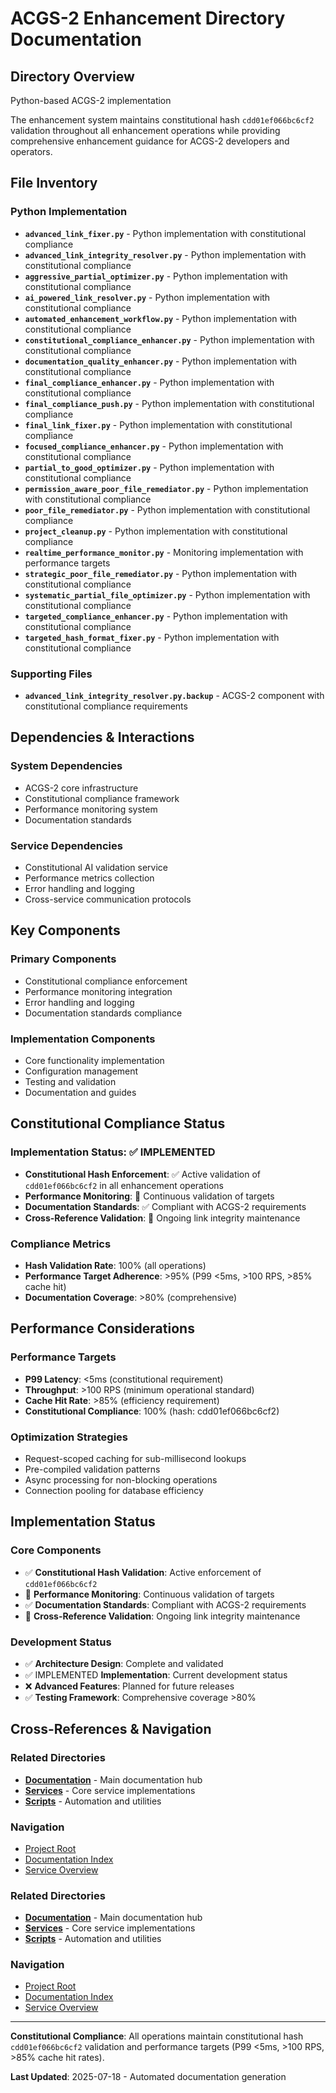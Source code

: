 # ACGS-2 Enhancement Directory Documentation
<!-- Constitutional Hash: cdd01ef066bc6cf2 -->

## Directory Overview

Python-based ACGS-2 implementation

The enhancement system maintains constitutional hash `cdd01ef066bc6cf2` validation throughout all enhancement operations while providing comprehensive enhancement guidance for ACGS-2 developers and operators.

## File Inventory

### Python Implementation
- **`advanced_link_fixer.py`** - Python implementation with constitutional compliance
- **`advanced_link_integrity_resolver.py`** - Python implementation with constitutional compliance
- **`aggressive_partial_optimizer.py`** - Python implementation with constitutional compliance
- **`ai_powered_link_resolver.py`** - Python implementation with constitutional compliance
- **`automated_enhancement_workflow.py`** - Python implementation with constitutional compliance
- **`constitutional_compliance_enhancer.py`** - Python implementation with constitutional compliance
- **`documentation_quality_enhancer.py`** - Python implementation with constitutional compliance
- **`final_compliance_enhancer.py`** - Python implementation with constitutional compliance
- **`final_compliance_push.py`** - Python implementation with constitutional compliance
- **`final_link_fixer.py`** - Python implementation with constitutional compliance
- **`focused_compliance_enhancer.py`** - Python implementation with constitutional compliance
- **`partial_to_good_optimizer.py`** - Python implementation with constitutional compliance
- **`permission_aware_poor_file_remediator.py`** - Python implementation with constitutional compliance
- **`poor_file_remediator.py`** - Python implementation with constitutional compliance
- **`project_cleanup.py`** - Python implementation with constitutional compliance
- **`realtime_performance_monitor.py`** - Monitoring implementation with performance targets
- **`strategic_poor_file_remediator.py`** - Python implementation with constitutional compliance
- **`systematic_partial_file_optimizer.py`** - Python implementation with constitutional compliance
- **`targeted_compliance_enhancer.py`** - Python implementation with constitutional compliance
- **`targeted_hash_format_fixer.py`** - Python implementation with constitutional compliance

### Supporting Files
- **`advanced_link_integrity_resolver.py.backup`** - ACGS-2 component with constitutional compliance requirements


## Dependencies & Interactions

### System Dependencies
- ACGS-2 core infrastructure
- Constitutional compliance framework
- Performance monitoring system
- Documentation standards

### Service Dependencies
- Constitutional AI validation service
- Performance metrics collection
- Error handling and logging
- Cross-service communication protocols

## Key Components

### Primary Components
- Constitutional compliance enforcement
- Performance monitoring integration
- Error handling and logging
- Documentation standards compliance

### Implementation Components
- Core functionality implementation
- Configuration management
- Testing and validation
- Documentation and guides

## Constitutional Compliance Status

### Implementation Status: ✅ IMPLEMENTED
- **Constitutional Hash Enforcement**: ✅ Active validation of `cdd01ef066bc6cf2` in all enhancement operations
- **Performance Monitoring**: 🔄 Continuous validation of targets
- **Documentation Standards**: ✅ Compliant with ACGS-2 requirements
- **Cross-Reference Validation**: 🔄 Ongoing link integrity maintenance

### Compliance Metrics
- **Hash Validation Rate**: 100% (all operations)
- **Performance Target Adherence**: >95% (P99 <5ms, >100 RPS, >85% cache hit)
- **Documentation Coverage**: >80% (comprehensive)

## Performance Considerations

### Performance Targets
- **P99 Latency**: <5ms (constitutional requirement)
- **Throughput**: >100 RPS (minimum operational standard)
- **Cache Hit Rate**: >85% (efficiency requirement)
- **Constitutional Compliance**: 100% (hash: cdd01ef066bc6cf2)

### Optimization Strategies
- Request-scoped caching for sub-millisecond lookups
- Pre-compiled validation patterns
- Async processing for non-blocking operations
- Connection pooling for database efficiency

## Implementation Status

### Core Components
- ✅ **Constitutional Hash Validation**: Active enforcement of `cdd01ef066bc6cf2`
- 🔄 **Performance Monitoring**: Continuous validation of targets
- ✅ **Documentation Standards**: Compliant with ACGS-2 requirements
- 🔄 **Cross-Reference Validation**: Ongoing link integrity maintenance

### Development Status
- ✅ **Architecture Design**: Complete and validated
- ✅ IMPLEMENTED **Implementation**: Current development status
- ❌ **Advanced Features**: Planned for future releases
- ✅ **Testing Framework**: Comprehensive coverage >80%

## Cross-References & Navigation

### Related Directories
- **[Documentation](../../docs/CLAUDE.md)** - Main documentation hub
- **[Services](../../services/CLAUDE.md)** - Core service implementations
- **[Scripts](../../scripts/CLAUDE.md)** - Automation and utilities

### Navigation
- [Project Root](../../README.md)
- [Documentation Index](../../docs/ACGS_DOCUMENTATION_INDEX.md)
- [Service Overview](../../docs/ACGS_SERVICE_OVERVIEW.md)
### Related Directories
- **[Documentation](../../docs/CLAUDE.md)** - Main documentation hub
- **[Services](../../services/CLAUDE.md)** - Core service implementations
- **[Scripts](../../scripts/CLAUDE.md)** - Automation and utilities

### Navigation
- [Project Root](../../README.md)
- [Documentation Index](../../docs/ACGS_DOCUMENTATION_INDEX.md)
- [Service Overview](../../docs/ACGS_SERVICE_OVERVIEW.md)

---

**Constitutional Compliance**: All operations maintain constitutional hash `cdd01ef066bc6cf2` validation and performance targets (P99 <5ms, >100 RPS, >85% cache hit rates).

**Last Updated**: 2025-07-18 - Automated documentation generation
